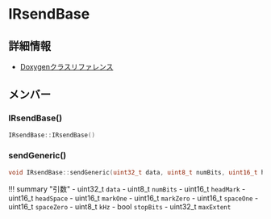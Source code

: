 # IRsendBase



## 詳細情報

- [Doxygenクラスリファレンス](https://lang-ship.com/reference/Arduino/latest/class_i_rsend_base.html)

## メンバー

### IRsendBase()



```c
IRsendBase::IRsendBase()
```



### sendGeneric()



```c
void IRsendBase::sendGeneric(uint32_t data, uint8_t numBits, uint16_t headMark, uint16_t headSpace, uint16_t markOne, uint16_t markZero, uint16_t spaceOne, uint16_t spaceZero, uint8_t kHz, bool stopBits, uint32_t maxExtent=0)
```

!!! summary "引数"
	- uint32_t `data` 
	- uint8_t `numBits` 
	- uint16_t `headMark` 
	- uint16_t `headSpace` 
	- uint16_t `markOne` 
	- uint16_t `markZero` 
	- uint16_t `spaceOne` 
	- uint16_t `spaceZero` 
	- uint8_t `kHz` 
	- bool `stopBits` 
	- uint32_t `maxExtent` 



